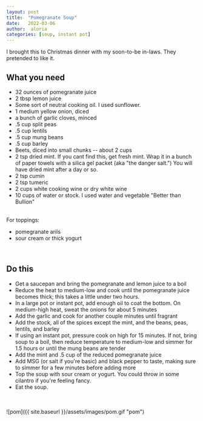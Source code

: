 ```yaml
---
layout: post
title:  "Pomegranate Soup"
date:   2022-03-06
author:  aloria
categories: [soup, instant pot]
---
```

I brought this to Christmas dinner with my soon-to-be in-laws. They pretended to like it.<br/>

## What you need
* 32 ounces of pomegranate juice
* 2 tbsp lemon juice
* Some sort of neutral cooking oil. I used sunflower.
* 1 medium yellow onion, diced
* a bunch of garlic cloves, minced
* .5 cup split peas
* .5 cup lentils
* .5 cup mung beans
* .5 cup barley
* Beets, diced into small chunks -- about 2 cups
* 2 tsp dried mint. If you cant find this, get fresh mint. Wrap it in a bunch of paper towels with a silica gel packet (aka "the danger salt.") You will have dried mint after a day or so.
* 2 tsp cumin
* 2 tsp tumeric
* 2 cups white cooking wine or dry white wine
* 10 cups of water or stock. I used water and vegetable "Better than Bullion"<br/><br/>

For toppings:
* pomegranate arils
* sour cream or thick yogurt <br/>
<br/>

## Do this
* Get a saucepan and bring the pomegranate and lemon juice to a boil
* Reduce the heat to medium-low and cook until the pomegranate juice becomes thick; this takes a little under two hours.
* In a large pot or instant pot, add enough oil to coat the bottom. On medium-high heat, sweat the onions for about 5 minutes
* Add the garlic and cook for another couple minutes until fragrant
* Add the stock, all of the spices except the mint, and the beans, peas, lentils, and barley
* If using an instant pot, pressure cook on high for 15 minutes. If not, bring soup to a boil, then reduce temperature to medium-low and simmer for 1.5 hours or until the mung beans are tender
* Add the mint and .5 cup of the reduced pomegranate juice
* Add MSG (or salt if you're basic) and black pepper to taste, making sure to simmer for a few minutes before adding more
* Top the soup with sour cream or yogurt. You could throw in some cilantro if you're feeling fancy.
* Eat the soup.
<br/>
<br/>
![pom]({{ site.baseurl }}/assets/images/pom.gif "pom")
